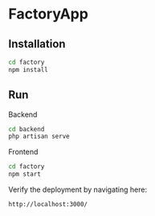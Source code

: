 # FactoryApp
## Installation

```sh
cd factory
npm install
```

## Run
Backend
```sh
cd backend
php artisan serve
```

Frontend
```sh
cd factory
npm start
```

Verify the deployment by navigating here:
```sh
http://localhost:3000/
```
